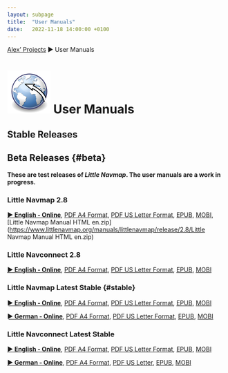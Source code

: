 ```yaml
---
layout: subpage
title:  "User Manuals"
date:   2022-11-18 14:00:00 +0100
---
```

[Alex’ Projects](index.html) ► User Manuals

# ![User Manuals](/assets/images/navroute.png) User Manuals

## Stable Releases

## Beta Releases {#beta}

**These are test releases of *Little Navmap*. The user manuals are a work in progress.**

### Little Navmap 2.8

**[► English - Online](https://www.littlenavmap.org/manuals/littlenavmap/release/2.8/en/)**, [PDF A4 Format](https://www.littlenavmap.org/manuals/littlenavmap/release/2.8/littlenavmap_book_en_a4.pdf), [PDF US Letter Format](https://www.littlenavmap.org/manuals/littlenavmap/release/2.8/littlenavmap_book_en_letter.pdf), [EPUB](https://www.littlenavmap.org/manuals/littlenavmap/release/2.8/littlenavmap_book_en.epub), [MOBI](https://www.littlenavmap.org/manuals/littlenavmap/release/2.8/littlenavmap_book_en.mobi), [Little Navmap Manual HTML en.zip](https://www.littlenavmap.org/manuals/littlenavmap/release/2.8/Little Navmap Manual HTML en.zip)

### Little Navconnect 2.8

**[► English - Online](https://www.littlenavmap.org/manuals/littlenavconnect/release/2.8/en/)**, [PDF A4 Format](https://www.littlenavmap.org/manuals/littlenavconnect/release/2.8/littlenavconnect_book_en_a4.pdf), [PDF US Letter Format](https://www.littlenavmap.org/manuals/littlenavconnect/release/2.8/littlenavconnect_book_en_letter.pdf), [EPUB](https://www.littlenavmap.org/manuals/littlenavconnect/release/2.8/littlenavconnect_book_en.epub), [MOBI](https://www.littlenavmap.org/manuals/littlenavconnect/release/2.8/littlenavconnect_book_en.mobi)


### Little Navmap Latest Stable {#stable}

**[► English - Online](https://www.littlenavmap.org/manuals/littlenavmap/release/latest/en/)**, [PDF A4 Format](https://www.littlenavmap.org/manuals/littlenavmap/release/latest/littlenavmap_book_en_a4.pdf), [PDF US Letter Format](https://www.littlenavmap.org/manuals/littlenavmap/release/latest/littlenavmap_book_en_letter.pdf), [EPUB](https://www.littlenavmap.org/manuals/littlenavmap/release/latest/littlenavmap_book_en.epub), [MOBI](https://www.littlenavmap.org/manuals/littlenavmap/release/latest/littlenavmap_book_en.mobi)

**[► German - Online](https://www.littlenavmap.org/manuals/littlenavmap/release/latest/de/)**, [PDF A4 Format](https://www.littlenavmap.org/manuals/littlenavmap/release/latest/littlenavmap_book_de_a4.pdf), [PDF US Letter Format](https://www.littlenavmap.org/manuals/littlenavmap/release/latest/littlenavmap_book_de_letter.pdf), [EPUB](https://www.littlenavmap.org/manuals/littlenavmap/release/latest/littlenavmap_book_de.epub), [MOBI](https://www.littlenavmap.org/manuals/littlenavmap/release/latest/littlenavmap_book_de.mobi)

### Little Navconnect Latest Stable

**[► English - Online](https://www.littlenavmap.org/manuals/littlenavconnect/release/latest/en/)**, [PDF A4 Format](https://www.littlenavmap.org/manuals/littlenavconnect/release/latest/littlenavconnect_book_en_a4.pdf), [PDF US Letter Format](https://www.littlenavmap.org/manuals/littlenavconnect/release/latest/littlenavconnect_book_en_letter.pdf), [EPUB](https://www.littlenavmap.org/manuals/littlenavconnect/release/latest/littlenavconnect_book_en.epub), [MOBI](https://www.littlenavmap.org/manuals/littlenavconnect/release/latest/littlenavconnect_book_en.mobi)

**[► German - Online](https://www.littlenavmap.org/manuals/littlenavconnect/release/latest/de/)**, [PDF A4 Format](https://www.littlenavmap.org/manuals/littlenavconnect/release/latest/littlenavconnect_book_de_a4.pdf), [PDF US Letter](https://www.littlenavmap.org/manuals/littlenavconnect/release/latest/littlenavconnect_book_de_letter.pdf), [EPUB](https://www.littlenavmap.org/manuals/littlenavconnect/release/latest/littlenavconnect_book_de.epub), [MOBI](https://www.littlenavmap.org/manuals/littlenavconnect/release/latest/littlenavconnect_book_de.mobi)


